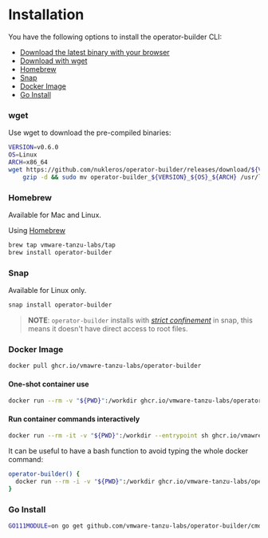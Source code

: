 # Installation

You have the following options to install the operator-builder CLI:
* [Download the latest binary with your browser](https://github.com/nukleros/operator-builder/releases/latest)
* [Download with wget](#wget)
* [Homebrew](#homebrew)
* [Snap](#snap)
* [Docker Image](#docker-image)
* [Go Install](#go-install)

### wget
Use wget to download the pre-compiled binaries:

```bash
VERSION=v0.6.0
OS=Linux
ARCH=x86_64
wget https://github.com/nukleros/operator-builder/releases/download/${VERSION}/operator-builder_${VERSION}_${OS}_${ARCH}.gz -O - |\
    gzip -d && sudo mv operator-builder_${VERSION}_${OS}_${ARCH} /usr/local/bin/operator-builder
```

### Homebrew

Available for Mac and Linux.

Using [Homebrew](https://brew.sh/)

```bash
brew tap vmware-tanzu-labs/tap
brew install operator-builder
```

### Snap

Available for Linux only.

```bash
snap install operator-builder
```

>**NOTE**: `operator-builder` installs with [_strict confinement_](https://docs.snapcraft.io/snap-confinement/6233) in snap, this means it doesn't have direct access to root files.

### Docker Image

```bash
docker pull ghcr.io/vmawre-tanzu-labs/operator-builder
```

#### One-shot container use

```bash
docker run --rm -v "${PWD}":/workdir ghcr.io/vmware-tanzu-labs/operator-builder [flags]
```

#### Run container commands interactively

```bash
docker run --rm -it -v "${PWD}":/workdir --entrypoint sh ghcr.io/vmawre-tanzu-labs/operator-builder
```

It can be useful to have a bash function to avoid typing the whole docker command:

```bash
operator-builder() {
  docker run --rm -i -v "${PWD}":/workdir ghcr.io/vmware-tanzu-labs/operator-builder "$@"
}
```

### Go Install

```bash
GO111MODULE=on go get github.com/vmware-tanzu-labs/operator-builder/cmd/operator-builder
```

